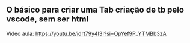 O básico para criar uma Tab
criação de tb pelo vscode, sem ser html
------------------------------------------------------------
Vídeo aula: https://youtu.be/idrt79y4I3I?si=OpYef9P_YTMBb3zA



